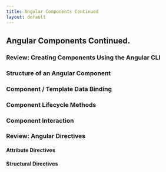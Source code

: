 ```yaml
---
title: Angular Components Continued
layout: default
---
```


## Angular Components Continued.

### Review: Creating Components Using the Angular CLI


### Structure of an Angular Component

### Component / Template Data Binding

### Component Lifecycle Methods

### Component Interaction


### Review: Angular Directives


#### Attribute Directives


#### Structural Directives


